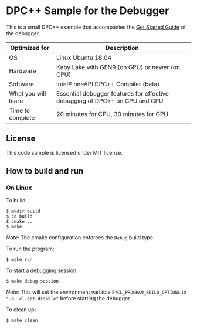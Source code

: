 # DPC++ Sample for the Debugger

This is a small DPC++ example that accompanies the
[Get Started Guide](https://software.intel.com/en-us/get-started-with-debugging-dpcpp)
of the debugger.

| Optimized for                   | Description
|---------------------------------|--------------
| OS                              | Linux Ubuntu 18.04
| Hardware                        | Kaby Lake with GEN9 (on GPU) or newer (on CPU)
| Software                        | Intel&reg; oneAPI DPC++ Compiler (beta) 
| What you will learn             | Essential debugger features for effective debugging of DPC++ on CPU and GPU
| Time to complete                | 20 minutes for CPU, 30 minutes for GPU

## License

This code sample is licensed under MIT license.

## How to build and run

### On Linux

To build:

```
$ mkdir build
$ cd build
$ cmake ..
$ make
```

*Note:* The cmake configuration enforces the `Debug` build type.

To run the program:

```
$ make run
```

To start a debugging session:

```
$ make debug-session
```

*Note:* This will set the environment variable
`SYCL_PROGRAM_BUILD_OPTIONS` to `"-g -cl-opt-disable"` before starting
the debugger.

To clean up:

```
$ make clean
```
